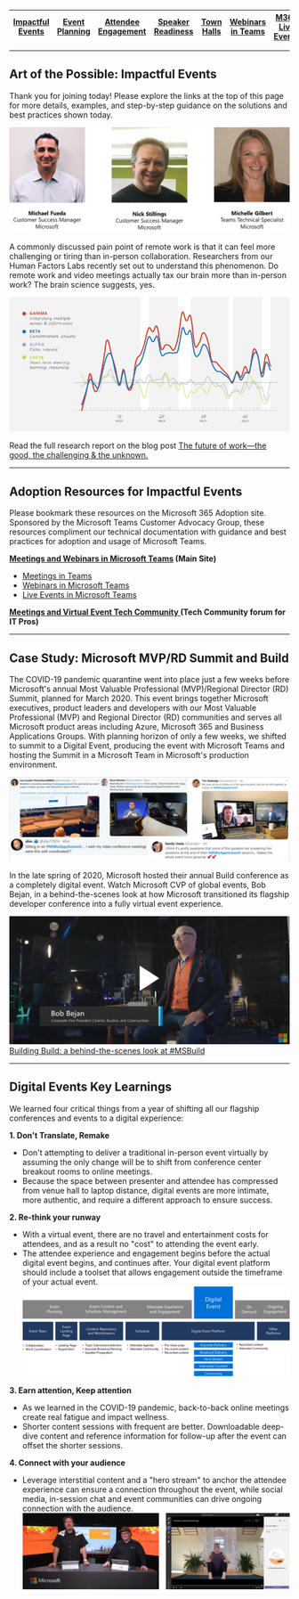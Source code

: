 [Impactful Events](https://github.com/NickStillings/ImpactfulEvents) | [Event Planning](https://github.com/NickStillings/ImpactfulEvents/wiki/Event-Planning) | [Attendee Engagement](https://github.com/NickStillings/ImpactfulEvents/wiki/Attendee-Engagement) | [Speaker Readiness](https://github.com/NickStillings/ImpactfulEvents/wiki/Speaker-Readiness) | [Town Halls](https://github.com/NickStillings/ImpactfulEvents/wiki/Town-Halls) | [Webinars in Teams](https://github.com/NickStillings/ImpactfulEvents/wiki/Webinars-in-Teams) | [M365 Live Events](https://github.com/NickStillings/ImpactfulEvents/wiki/M365-Live-Events) | [SharePoint Spaces](https://github.com/NickStillings/ImpactfulEvents/wiki/SharePoint-Spaces)
---|---|---|---|---|---|---|---

***
## Art of the Possible: Impactful Events

Thank you for joining today! Please  explore the links at the top of this page for more details, examples, and step-by-step guidance on the solutions and best practices shown today.

![AoP Team](https://github.com/NickStillings/digitalevents/blob/main/Wiki%20Images/wiki.engagement.7.aop.jpg)

A commonly discussed pain point of remote work is that it can feel more challenging or tiring than in-person collaboration. Researchers from our Human Factors Labs recently set out to understand this phenomenon. Do remote work and video meetings actually tax our brain more than in-person work? The brain science suggests, yes. 

![AoP Brain](https://github.com/NickStillings/digitalevents/blob/main/Wiki%20Images/wiki.engagement.8.aopbrain.jpg)

Read the full research report on the blog post [The future of work—the good, the challenging & the unknown.](https://www.microsoft.com/en-us/microsoft-365/blog/2020/07/08/future-work-good-challenging-unknown/)



***


## Adoption Resources for Impactful Events
Please bookmark these resources on the Microsoft 365 Adoption site. Sponsored by the Microsoft Teams Customer Advocacy Group, these resources compliment our technical documentation with guidance and best practices for adoption and usage of Microsoft Teams. 

**[Meetings and Webinars in Microsoft Teams](https://adoption.microsoft.com/meetings-and-webinars-in-microsoft-teams/) (Main Site)**
* [Meetings in Teams](https://adoption.microsoft.com/meetings-and-webinars-in-microsoft-teams/meetings/)
* [Webinars in Microsoft Teams](https://adoption.microsoft.com/meetings-and-webinars-in-microsoft-teams/webinars/)
* [Live Events in Microsoft Teams](https://adoption.microsoft.com/virtual-event-guidance/)

**[Meetings and Virtual Event Tech Community ](https://techcommunity.microsoft.com/t5/virtual-events-and-webinars/bd-p/TeamsVirtualEvents) (Tech Community forum for IT Pros)**


***


## Case Study: Microsoft MVP/RD Summit and Build

The COVID-19 pandemic quarantine went into place just a few weeks before Microsoft&#39;s annual Most Valuable Professional (MVP)/Regional Director (RD) Summit, planned for March 2020. This event brings together Microsoft executives, product leaders and developers with our Most Valuable Professional (MVP) and Regional Director (RD) communities and serves all Microsoft product areas including Azure, Microsoft 365 and Business Applications Groups. With planning horizon of only a few weeks, we shifted to summit to a Digital Event, producing the event with Microsoft Teams and hosting the Summit in a Microsoft Team in Microsoft&#39;s production environment.

![Quotes from the Microsoft MVP Summit](https://github.com/NickStillings/digitalevents/blob/main/Wiki%20Images/wiki.digitalevents.1.mvp.jpg)

In the late spring of 2020, Microsoft hosted their annual Build conference as a completely digital event. Watch Microsoft CVP of global events, Bob Bejan, in a behind-the-scenes look at how Microsoft transitioned its flagship developer conference into a fully virtual event experience.

[![IMAGE ALT TEXT](https://github.com/NickStillings/digitalevents/blob/main/Wiki%20Images/wiki.digitalevents.4.build.jpg)](https://youtu.be/lSTzqk8strk "Video Title")
[Building Build: a behind-the-scenes look at #MSBuild](https://youtu.be/Vsi8ubQeXNIk)


***


## Digital Events Key Learnings

We learned four critical things from a year of shifting all our flagship conferences and events to a digital experience:

**1. Don&#39;t Translate, Remake**
- Don&#39;t attempting to deliver a traditional in-person event virtually by assuming the only change will be to shift from conference center breakout rooms to online meetings.
- Because the space between presenter and attendee has compressed from venue hall to laptop distance, digital events are more intimate, more authentic, and require a different approach to ensure success.

**2. Re-think your runway**
- With a virtual event, there are no travel and entertainment costs for attendees, and as a result no &quot;cost&quot; to attending the event early. 
- The attendee experience and engagement begins before the actual digital event begins, and continues after. Your digital event platform should include a toolset that allows engagement outside the timeframe of your actual event.
![Diagram of a digital event planning cycle](https://github.com/NickStillings/digitalevents/blob/main/Wiki%20Images/wiki.digitalevents.5.runway.jpg)

**3. Earn attention, Keep attention**
- As we learned in the COVID-19 pandemic, back-to-back online meetings create real fatigue and impact wellness. 
- Shorter content sessions with frequent are better. Downloadable deep-dive content and reference information for follow-up after the event can offset the shorter sessions.

**4. Connect with your audience**
- Leverage interstitial content and a &quot;hero stream&quot; to anchor the attendee experience can ensure a connection throughout the event, while social media, in-session chat and event communities can drive ongoing connection with the audience.
![Examples of Hero Stream and Interstitial Content](https://github.com/NickStillings/digitalevents/blob/main/Wiki%20Images/wiki.digitalevents.3.hero.jpg)

